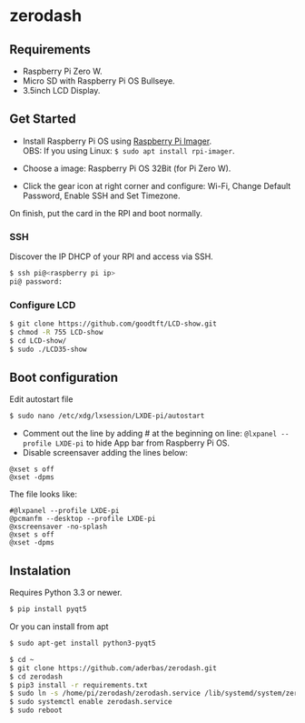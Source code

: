 # zerodash

## Requirements
 - Raspberry Pi Zero W. 
 - Micro SD with Raspberry Pi OS Bullseye.
 - 3.5inch LCD Display.

## Get Started
- Install Raspberry Pi OS using [Raspberry Pi Imager](https://www.raspberrypi.com/software/).   
OBS: If you using Linux: ``$ sudo apt install rpi-imager``.

- Choose a image: Raspberry Pi OS 32Bit (for Pi Zero W).
- Click the gear icon at right corner and configure: Wi-Fi, Change Default Password, Enable SSH and Set Timezone.

On finish, put the card in the RPI and boot normally.

### SSH
Discover the IP DHCP of your RPI and access via SSH.
```bash
$ ssh pi@<raspberry pi ip>
pi@ password:
```

### Configure LCD
```bash
$ git clone https://github.com/goodtft/LCD-show.git
$ chmod -R 755 LCD-show
$ cd LCD-show/
$ sudo ./LCD35-show
```

## Boot configuration
Edit autostart file
```bash
$ sudo nano /etc/xdg/lxsession/LXDE-pi/autostart
```
- Comment out the line by adding # at the beginning on line: ``@lxpanel --profile LXDE-pi`` to hide App bar from Raspberry Pi OS.
- Disable screensaver adding the lines below:
```
@xset s off
@xset -dpms
```
The file looks like:
```
#@lxpanel --profile LXDE-pi
@pcmanfm --desktop --profile LXDE-pi
@xscreensaver -no-splash
@xset s off
@xset -dpms
```


## Instalation

Requires Python 3.3 or newer.

```bash
$ pip install pyqt5
```
Or you can install from apt
```bash
$ sudo apt-get install python3-pyqt5
```
```bash
$ cd ~
$ git clone https://github.com/aderbas/zerodash.git
$ cd zerodash
$ pip3 install -r requirements.txt
$ sudo ln -s /home/pi/zerodash/zerodash.service /lib/systemd/system/zerodash.service
$ sudo systemctl enable zerodash.service
$ sudo reboot
```